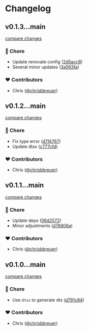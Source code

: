 # Changelog


## v0.1.3...main

[compare changes](https://github.com/stacksjs/bun-plugin-auto-imports/compare/v0.1.3...main)

### 🏡 Chore

- Update renovate config ([2d5acc8](https://github.com/stacksjs/bun-plugin-auto-imports/commit/2d5acc8))
- Several minor updates ([3a593fa](https://github.com/stacksjs/bun-plugin-auto-imports/commit/3a593fa))

### ❤️ Contributors

- Chris ([@chrisbbreuer](http://github.com/chrisbbreuer))

## v0.1.2...main

[compare changes](https://github.com/stacksjs/bun-plugin-auto-imports/compare/v0.1.2...main)

### 🏡 Chore

- Fix type error ([d7f4767](https://github.com/stacksjs/bun-plugin-auto-imports/commit/d7f4767))
- Update dtsx ([c777cfd](https://github.com/stacksjs/bun-plugin-auto-imports/commit/c777cfd))

### ❤️ Contributors

- Chris ([@chrisbbreuer](http://github.com/chrisbbreuer))

## v0.1.1...main

[compare changes](https://github.com/stacksjs/bun-plugin-auto-imports/compare/v0.1.1...main)

### 🏡 Chore

- Update deps ([06d2572](https://github.com/stacksjs/bun-plugin-auto-imports/commit/06d2572))
- Minor adjustments ([d78806a](https://github.com/stacksjs/bun-plugin-auto-imports/commit/d78806a))

### ❤️ Contributors

- Chris ([@chrisbbreuer](http://github.com/chrisbbreuer))

## v0.1.0...main

[compare changes](https://github.com/stacksjs/bun-plugin-dts-auto/compare/v0.1.0...main)

### 🏡 Chore

- Use `dtsx` to generate dts ([d791c84](https://github.com/stacksjs/bun-plugin-dts-auto/commit/d791c84))

### ❤️ Contributors

- Chris ([@chrisbbreuer](http://github.com/chrisbbreuer))

